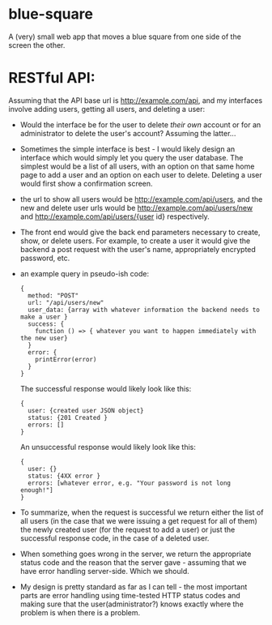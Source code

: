 # blue-square

A (very) small web app that moves a blue square from one side of the screen the other.

# RESTful API:

Assuming that the API base url is http://example.com/api, and my interfaces involve adding users, getting all users, and deleting a user:

- Would the interface be for the user to delete *their own* account or for an administrator to delete the user's account? Assuming the latter...

- Sometimes the simple interface is best - I would likely design an interface which would simply let you query the user database. The simplest would be a list of all users, with an option on that same home page to add a user and an option on each user to delete. Deleting a user would first show a confirmation screen.

- the url to show all users would be http://example.com/api/users, and the new and delete user urls would be http://example.com/api/users/new and http://example.com/api/users/{user id} respectively.

- The front end would give the back end parameters necessary to create, show, or delete users. For example, to create a user it would give the backend a post request with the user's name, appropriately encrypted password, etc.

- an example query in pseudo-ish code:
  ```
  {
    method: "POST"
    url: "/api/users/new"
    user_data: {array with whatever information the backend needs to make a user }
    success: {
      function () => { whatever you want to happen immediately with the new user}
    }
    error: {
      printError(error)
    }
  }
  ```

  The successful response would likely look like this:
  ```
  {
    user: {created user JSON object}
    status: {201 Created }
    errors: []
  }
  ```
  An unsuccessful response would likely look like this:
  ```
  {
    user: {}
    status: {4XX error }
    errors: [whatever error, e.g. "Your password is not long enough!"]
  }
  ```
- To summarize, when the request is successful we return either the list of all users (in the case that we were issuing a get request for all of them) the newly created user (for the request to add a user) or just the successful response code, in the case of a deleted user.

- When something goes wrong in the server, we return the appropriate status code and the reason that the server gave - assuming that we have error handling server-side. Which we should.

- My design is pretty standard as far as I can tell - the most important parts are error handling using time-tested HTTP status codes and making sure that the user(administrator?) knows exactly where the problem is when there is a problem.
